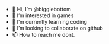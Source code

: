 - 👋 Hi, I’m @bigglebottom
- 👀 I’m interested in games
- 🌱 I’m currently learning coding
- 💞️ I’m looking to collaborate on github
- 📫 How to reach me dont.

<!---
bigglebottom/bigglebottom is a ✨ special ✨ repository because its `README.md` (this file) appears on your GitHub profile.
You can click the Preview link to take a look at your changes.
--->
